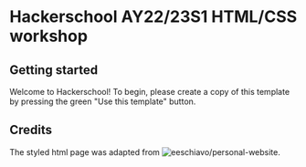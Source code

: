 # Hackerschool AY22/23S1 HTML/CSS workshop

## Getting started

Welcome to Hackerschool! To begin, please create a copy of this template by pressing the green "Use this template" button.

## Credits

The styled html page was adapted from ![eeschiavo/personal-website](https://github.com/eeschiavo/personal-website).
